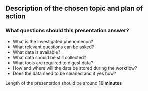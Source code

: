 ##  Description of the chosen topic and plan of action

### What questions should this presentation answer?

* What is the investigated phenomenon?
* What relevant questions can be asked?
* What data is available?
* What data should be still collected?
* What tools are required to digest data?
* How and where will the data be stored during the workflow?
* Does the data need to be cleaned and if yes how?

Length of the presentation should be around **10 minutes**
